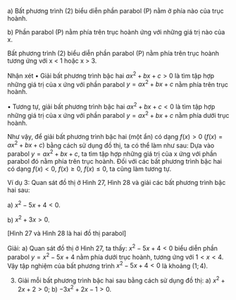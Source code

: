 a) Bất phương trình (2) biểu diễn phần parabol (P) nằm ở phía nào của trục hoành.

b) Phần parabol (P) nằm phía trên trục hoành ứng với những giá trị nào của x.

Bất phương trình (2) biểu diễn phần parabol (P) nằm phía trên trục hoành tương ứng với x < 1 hoặc x > 3.

Nhận xét
• Giải bất phương trình bậc hai $ax^2 + bx + c > 0$ là tìm tập hợp những giá trị của x ứng với phần parabol $y = ax^2 + bx + c$ nằm phía trên trục hoành.

• Tương tự, giải bất phương trình bậc hai $ax^2 + bx + c < 0$ là tìm tập hợp những giá trị của x ứng với phần parabol $y = ax^2 + bx + c$ nằm phía dưới trục hoành.

Như vậy, để giải bất phương trình bậc hai (một ẩn) có dạng $f(x) > 0$ $(f(x) = ax^2 + bx + c)$ bằng cách sử dụng đồ thị, ta có thể làm như sau: Dựa vào parabol $y = ax^2 + bx + c$, ta tìm tập hợp những giá trị của x ứng với phần parabol đó nằm phía trên trục hoành. Đối với các bất phương trình bậc hai có dạng $f(x) < 0$, $f(x) \geq 0$, $f(x) \leq 0$, ta cũng làm tương tự.

Ví dụ 3: Quan sát đồ thị ở Hình 27, Hình 28 và giải các bất phương trình bậc hai sau:

a) $x^2 - 5x + 4 < 0$.

b) $x^2 + 3x > 0$.

[Hình 27 và Hình 28 là hai đồ thị parabol]

Giải:
a) Quan sát đồ thị ở Hình 27, ta thấy: $x^2 - 5x + 4 < 0$ biểu diễn phần parabol $y = x^2 - 5x + 4$ nằm phía dưới trục hoành, tương ứng với $1 < x < 4$.
Vậy tập nghiệm của bất phương trình $x^2 - 5x + 4 < 0$ là khoảng $(1 ; 4)$.

3. Giải mỗi bất phương trình bậc hai sau bằng cách sử dụng đồ thị:
a) $x^2 + 2x + 2 > 0$;
b) $-3x^2 + 2x - 1 > 0$.